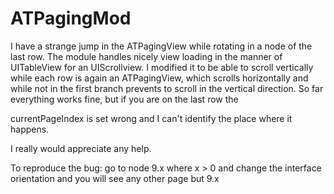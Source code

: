 ATPagingMod
===========

I have a strange jump in the ATPagingView while rotating in a node of the last row. The module handles nicely view loading in the manner of UITableView for an UIScrollview. I modified it to be able to scroll vertically while each row is again an ATPagingView, which scrolls horizontally and while not in the first branch prevents to scroll in the vertical direction. So far everything works fine, but if you are on the last row the

currentPageIndex
is set wrong and I can't identify the place where it happens.

I really would appreciate any help.

To reproduce the bug: go to node 9.x where x > 0 and change the interface orientation and you will see any other page but 9.x